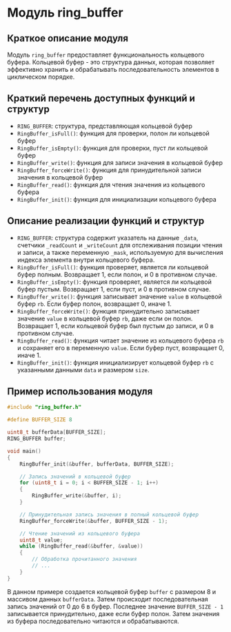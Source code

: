 # Модуль ring_buffer

## Краткое описание модуля

Модуль `ring_buffer` предоставляет функциональность кольцевого буфера. Кольцевой буфер - это структура данных, которая позволяет эффективно хранить и обрабатывать последовательность элементов в циклическом порядке.

## Краткий перечень доступных функций и структур

- `RING_BUFFER`: структура, представляющая кольцевой буфер
- `RingBuffer_isFull()`: функция для проверки, полон ли кольцевой буфер
- `RingBuffer_isEmpty()`: функция для проверки, пуст ли кольцевой буфер
- `RingBuffer_write()`: функция для записи значения в кольцевой буфер
- `RingBuffer_forceWrite()`: функция для принудительной записи значения в кольцевой буфер
- `RingBuffer_read()`: функция для чтения значения из кольцевого буфера
- `RingBuffer_init()`: функция для инициализации кольцевого буфера

## Описание реализации функций и структур

- `RING_BUFFER`: структура содержит указатель на данные `_data`, счетчики `_readCount` и `_writeCount` для отслеживания позиции чтения и записи, а также переменную `_mask`, используемую для вычисления индекса элемента внутри кольцевого буфера.
- `RingBuffer_isFull()`: функция проверяет, является ли кольцевой буфер полным. Возвращает 1, если полон, и 0 в противном случае.
- `RingBuffer_isEmpty()`: функция проверяет, является ли кольцевой буфер пустым. Возвращает 1, если пуст, и 0 в противном случае.
- `RingBuffer_write()`: функция записывает значение `value` в кольцевой буфер `rb`. Если буфер полон, возвращает 0, иначе 1.
- `RingBuffer_forceWrite()`: функция принудительно записывает значение `value` в кольцевой буфер `rb`, даже если он полон. Возвращает 1, если кольцевой буфер был пустым до записи, и 0 в противном случае.
- `RingBuffer_read()`: функция читает значение из кольцевого буфера `rb` и сохраняет его в переменную `value`. Если буфер пуст, возвращает 0, иначе 1.
- `RingBuffer_init()`: функция инициализирует кольцевой буфер `rb` с указанными данными `data` и размером `size`.

## Пример использования модуля

```c
#include "ring_buffer.h"

#define BUFFER_SIZE 8

uint8_t bufferData[BUFFER_SIZE];
RING_BUFFER buffer;

void main()
{
    RingBuffer_init(&buffer, bufferData, BUFFER_SIZE);

    // Запись значений в кольцевой буфер
    for (uint8_t i = 0; i < BUFFER_SIZE - 1; i++)
    {
        RingBuffer_write(&buffer, i);
    }

    // Принудительная запись значения в полный кольцевой буфер
    RingBuffer_forceWrite(&buffer, BUFFER_SIZE - 1);

    // Чтение значений из кольцевого буфера
    uint8_t value;
    while (RingBuffer_read(&buffer, &value))
    {
        // Обработка прочитанного значения
        // ...
    }
}
```

В данном примере создается кольцевой буфер `buffer` с размером 8 и массивом данных `bufferData`. Затем происходит последовательная запись значений от 0 до 6 в буфер. Последнее значение `BUFFER_SIZE - 1` записывается принудительно, даже если буфер полон. Затем значения из буфера последовательно читаются и обрабатываются.
